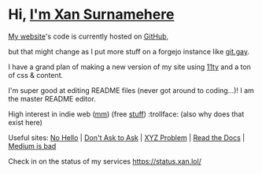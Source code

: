 <a name="top"></a>
# Hi, <a href="https://xan.lol" target="_blank">I'm Xan Surnamehere</a>

[My website](https://xan.lol)'s code is currently hosted on [GitHub](https://github.com/devxan/site), 

but that might change as I put more stuff on a forgejo instance like [git.gay](https://git.gay/xan/).

I have a grand plan of making a new version of my site using [11ty](https://www.11ty.dev/) and a ton of css & content.

I'm super good at editing README files (never got around to coding...)! I am the master README editor.

High interest in indie web ([mm](https://github.com/fazlabz-dev/openlink)) (free [stuff](https://github.com/wdhdev/free-for-life))  :trollface: (also why does that exist here)

Useful sites: [No Hello](https://nohello.net) | [Don't Ask to Ask](https://dontasktoask.com) | [XYZ Problem](https://xyproblem.info/) | [Read the Docs](https://readthedocs.vercel.app) | [Medium is bad](https://nomedium.dev/) 

Check in on the status of my services https://status.xan.lol/
